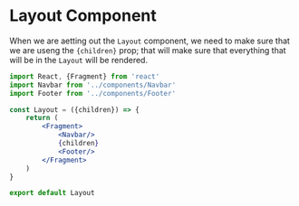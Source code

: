 # Layout Component

When we are aetting out the `Layout` component, we need to make sure that we are useng the `{children}` prop; that will make sure that everything that will be in the `Layout` will be rendered. 

```jsx
import React, {Fragment} from 'react'
import Navbar from '../components/Navbar'
import Footer from '../components/Footer'

const Layout = ({children}) => {
    return (
        <Fragment>
            <Navbar/>
            {children}
            <Footer/>
        </Fragment>
    )
}

export default Layout
```